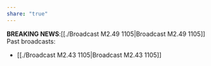 ```yaml
---
share: "true"
---
```

**BREAKING NEWS**:[[./Broadcast M2.49 1105|Broadcast M2.49 1105]]  
Past broadcasts:  
* [[./Broadcast M2.43 1105|Broadcast M2.43 1105]]